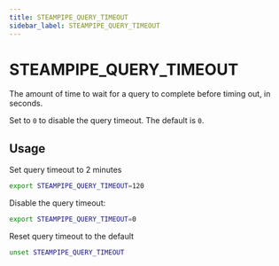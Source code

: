 ```yaml
---
title: STEAMPIPE_QUERY_TIMEOUT
sidebar_label: STEAMPIPE_QUERY_TIMEOUT
---
```


# STEAMPIPE_QUERY_TIMEOUT
The amount of time to wait for a query to complete before timing out, in seconds. 

Set to `0` to disable the query timeout.  The default is `0`.



## Usage 
Set query timeout to 2 minutes

```bash
export STEAMPIPE_QUERY_TIMEOUT=120
```

Disable the query timeout:

```bash
export STEAMPIPE_QUERY_TIMEOUT=0
```

Reset query timeout to the default

```bash
unset STEAMPIPE_QUERY_TIMEOUT
```